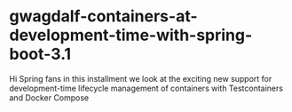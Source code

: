# gwagdalf-containers-at-development-time-with-spring-boot-3.1
Hi Spring fans in this installment we look at the exciting new support for development-time lifecycle management of containers with Testcontainers and Docker Compose
